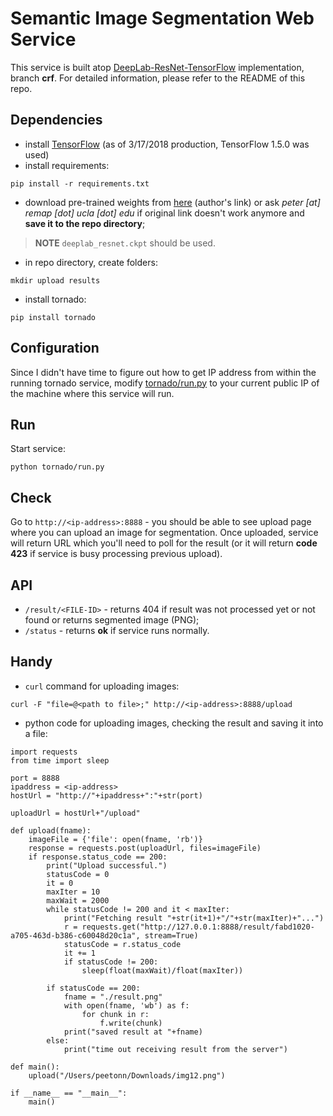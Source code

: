 # Semantic Image Segmentation Web Service

This service is built atop [DeepLab-ResNet-TensorFlow](https://github.com/DrSleep/tensorflow-deeplab-resnet/tree/crf) implementation, branch **crf**. For detailed information, please refer to the README of this repo.

## Dependencies

* install [TensorFlow](https://www.tensorflow.org/install/install_linux) (as of 3/17/2018 production, TensorFlow 1.5.0 was used)
* install requirements:

```
pip install -r requirements.txt
```

* download pre-trained weights from [here](https://drive.google.com/drive/folders/0B_rootXHuswsZ0E4Mjh1ZU5xZVU) (author's link) or ask *peter [at] remap [dot] ucla [dot] edu* if original link doesn't work anymore and **save it to the repo directory**;

> **NOTE** `deeplab_resnet.ckpt` should be used.

* in repo directory, create folders:

```
mkdir upload results
```

* install tornado:

```
pip install tornado
```

## Configuration

Since I didn't have time to figure out how to get IP address from within the running tornado service, modify [tornado/run.py](tonrado/run.py#L34) to your current public IP of the machine where this service will run.

## Run

Start service:

```
python tornado/run.py
```

## Check

Go to `http://<ip-address>:8888` - you should be able to see upload page where you can upload an image for segmentation. Once uploaded, service will return URL which you'll need to poll for the result (or it will return **code 423** if service is busy processing previous upload).

## API

* `/result/<FILE-ID>` - returns 404 if result was not processed yet or not found or returns segmented image (PNG);
* `/status` - returns **ok** if service runs normally.

## Handy 

* `curl` command for uploading images:

```
curl -F "file=@<path to file>;" http://<ip-address>:8888/upload
```

* python code for uploading images, checking the result and saving it into a file:

```
import requests
from time import sleep

port = 8888
ipaddress = <ip-address>
hostUrl = "http://"+ipaddress+":"+str(port)

uploadUrl = hostUrl+"/upload"

def upload(fname):
	imageFile = {'file': open(fname, 'rb')}
	response = requests.post(uploadUrl, files=imageFile)
	if response.status_code == 200:
		print("Upload successful.")
		statusCode = 0
		it = 0
		maxIter = 10
		maxWait = 2000
		while statusCode != 200 and it < maxIter:
			print("Fetching result "+str(it+1)+"/"+str(maxIter)+"...")
			r = requests.get("http://127.0.0.1:8888/result/fabd1020-a705-463d-b386-c60048d20c1a", stream=True)
			statusCode = r.status_code
			it += 1
			if statusCode != 200:
				sleep(float(maxWait)/float(maxIter))

		if statusCode == 200:
			fname = "./result.png"
			with open(fname, 'wb') as f:
				for chunk in r:
					f.write(chunk)
			print("saved result at "+fname)
		else:
			print("time out receiving result from the server")

def main():
	upload("/Users/peetonn/Downloads/img12.png")

if __name__ == "__main__":
	main()
```
